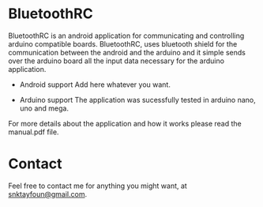 # BluetoothRC
BluetoothRC is an android application for communicating and controlling arduino compatible boards. BluetoothRC, uses bluetooth shield for the communication between the android and the arduino and it simple sends over the arduino board all the input data necessary for the arduino application.

- Android support
Add here whatever you want.

- Arduino support
The application was sucessfully tested in arduino nano, uno and mega.

For more details about the application and how it works please read the manual.pdf file.

# Contact
Feel free to contact me for anything you might want, at snktayfoun@gmail.com.
